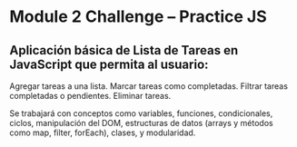 # Module 2 Challenge – Practice JS

## Aplicación básica de Lista de Tareas en JavaScript que permita al usuario:

Agregar tareas a una lista.
Marcar tareas como completadas.
Filtrar tareas completadas o pendientes.
Eliminar tareas.
 

Se trabajará con conceptos como variables, funciones, condicionales, ciclos, manipulación del DOM, estructuras de datos (arrays y métodos como map, filter, forEach), clases, y modularidad.

